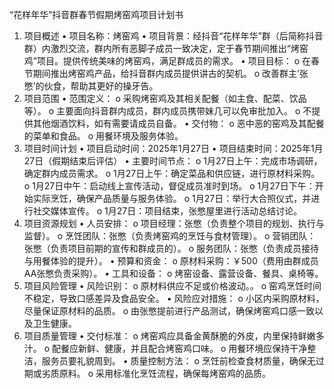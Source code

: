 “花样年华”抖音群春节假期烤窑鸡项目计划书
1. 项目概述
•	项目名称：烤窑鸡
•	项目背景：经抖音“花样年华”群（后简称抖音群）内激烈交流，群内所有恶脚子成员一致决定，定于春节期间推出“烤窑鸡”项目。提供传统美味的烤窑鸡，满足群成员的需求。
•	项目目标： 
o	在春节期间推出烤窑鸡产品，给抖音群内成员提供讲古的契机。
o	改善群主’张憋’的伙食，帮助其更好的操牙告。
2. 项目范围
•	范围定义： 
o	采购烤窑鸡及其相关配餐（如主食、配菜、饮品等）。
o	主要面向抖音群内成员，群内成员携带妹几可以免审批加入。
o	不提供其他烟酒饮料，如有需要请成员自备。
•	交付物： 
o	恶中恶的窑鸡及其配餐的菜单和食品。
o	用餐环境及服务体验。
3. 项目时间计划
•	项目启动时间：2025年1月27日
•	项目结束时间：2025年1月27日（假期结束后评估）
•	主要时间节点：
o	1月27日上午：完成市场调研，确定群内成员需求。
o	1月27日上午：确定菜品和供应链，进行原材料采购。
o	1月27日中午：启动线上宣传活动，督促成员准时到场。
o	1月27日下午：开始实际烹饪，确保产品质量与服务体验。
o	1月27日：举行大合照仪式，并进行社交媒体宣传。
o	1月27日：项目结束，张憋屋里进行活动总结讨论。
4. 项目资源规划
•	人员安排：
o	项目经理：张憋（负责整个项目的规划、执行与监督）。
o	烹饪团队：张憋（负责烤窑鸡的烹饪与食材管理）。
o	营销团队：张憋（负责项目前期的宣传和群成员的）。
o	服务团队：张憋（负责成员接待与用餐体验的提升）。
•	预算和资金：
o	原材料采购：￥500（费用由群成员AA张憋负责采购）。
•	工具和设备：
o	烤窑设备、露营设备、餐具、桌椅等。
5. 项目风险管理
•	风险识别： 
o	原材料供应不足或价格波动。。
o	窑鸡烹饪时间不稳定，导致口感差异及食品安全。
•	风险应对措施： 
o	小区内采购原材料，尽量保证原材料的品质。
o	由张憋提前进行产品测试，确保烤窑鸡口感一致以及卫生健康。
6. 项目质量管理
•	交付标准：
o	烤窑鸡应具备金黄酥脆的外皮，内里保持鲜嫩多汁。
o	配餐应新鲜、健康，并且配合烤窑鸡口味。
o	用餐环境应保持干净整洁，服务员要礼貌周到。
•	质量控制方法：
o	烹饪前检查食材质量，确保无过期或劣质原料。
o	采用标准化烹饪流程，确保每烤窑鸡的品质。
